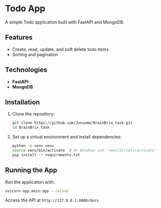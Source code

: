 # Todo App

A simple Todo application built with FastAPI and MongoDB.

## Features

- Create, read, update, and soft delete todo items
- Sorting and pagination

## Technologies

- **FastAPI**
- **MongoDB**

## Installation

1. Clone the repository:
   ```bash
   git clone https://github.com/Junsume/BrainBrix_task.git
   cd BrainBrix_task
   ```

2. Set up a virtual environment and install dependencies:
   ```bash
   python -m venv venv
   source venv/bin/activate  # On Windows use `venv\Scripts\activate`
   pip install -r requirements.txt
   ```

## Running the App

Run the application with:

```bash
uvicorn app.main:app --reload
```

Access the API at `http://127.0.0.1:8000/docs`.
